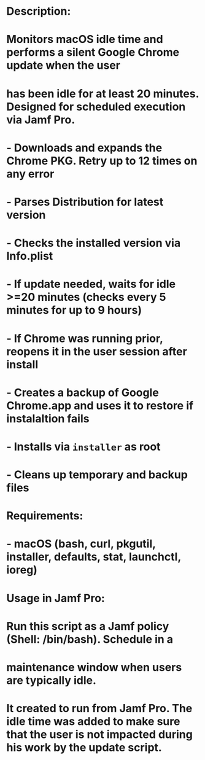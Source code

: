 # Description:
#   Monitors macOS idle time and performs a silent Google Chrome update when the user
#   has been idle for at least 20 minutes. Designed for scheduled execution via Jamf Pro.
#
#   - Downloads and expands the Chrome PKG. Retry up to 12 times on any error
#   - Parses Distribution for latest version
#   - Checks the installed version via Info.plist
#   - If update needed, waits for idle >=20 minutes (checks every 5 minutes for up to 9 hours)
#   - If Chrome was running prior, reopens it in the user session after install
#   - Creates a backup of Google Chrome.app and uses it to restore if instalaltion fails
#   - Installs via `installer` as root
#   - Cleans up temporary and backup files
#
# Requirements:
#   - macOS (bash, curl, pkgutil, installer, defaults, stat, launchctl, ioreg)
#
# Usage in Jamf Pro:
#   Run this script as a Jamf policy (Shell: /bin/bash). Schedule in a
#   maintenance window when users are typically idle.

# It created to run from Jamf Pro. The idle time was added to make sure that the user is not impacted during his work by the update script. 
